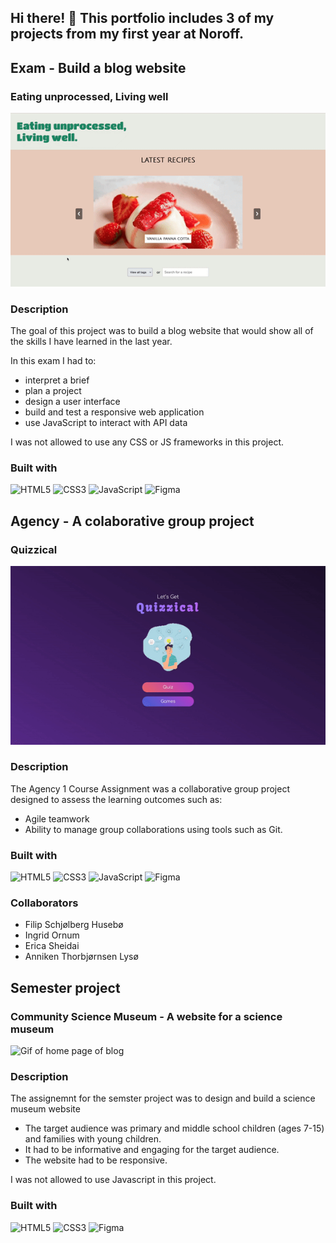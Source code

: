 ## Hi there! 👋 This portfolio includes 3 of my projects from my first year at Noroff.

## Exam - Build a blog website

### Eating unprocessed, Living well

<img src="images/index.gif" alt="Gif of home page of blog" />

### Description

The goal of this project was to build a blog website that would show all of the skills I have learned in the last year.

In this exam I had to:

- interpret a brief
- plan a project
- design a user interface
- build and test a responsive web application
- use JavaScript to interact with API data

I was not allowed to use any CSS or JS frameworks in this project.

### Built with

![HTML5](https://img.shields.io/badge/HTML5-E34F26?style=for-the-badge&logo=html5&logoColor=white)
![CSS3](https://img.shields.io/badge/CSS3-1572B6?style=for-the-badge&logo=css3&logoColor=white)
![JavaScript](https://img.shields.io/badge/JavaScript-F7DF1E?style=for-the-badge&logo=javascript&logoColor=black)
![Figma](https://img.shields.io/badge/Figma-F24E1E?style=for-the-badge&logo=figma&logoColor=white)

## Agency - A colaborative group project

### Quizzical

<img src="images/agency1.gif" alt="Gif of home page of blog" />

### Description

The Agency 1 Course Assignment was a collaborative group project designed to assess the learning outcomes such as:

- Agile teamwork
- Ability to manage group collaborations using tools such as Git.

### Built with

![HTML5](https://img.shields.io/badge/HTML5-E34F26?style=for-the-badge&logo=html5&logoColor=white)
![CSS3](https://img.shields.io/badge/CSS3-1572B6?style=for-the-badge&logo=css3&logoColor=white)
![JavaScript](https://img.shields.io/badge/JavaScript-F7DF1E?style=for-the-badge&logo=javascript&logoColor=black)
![Figma](https://img.shields.io/badge/Figma-F24E1E?style=for-the-badge&logo=figma&logoColor=white)

### Collaborators

- Filip Schjølberg Husebø
- Ingrid Ornum
- Erica Sheidai
- Anniken Thorbjørnsen Lysø

## Semester project

### Community Science Museum - A website for a science museum

<img src="images/semesterproject.gif" alt="Gif of home page of blog">

### Description

The assignemnt for the semster project was to design and build a science museum website

- The target audience was primary and middle school children (ages 7-15) and
  families with young children.
- It had to be informative and engaging for the target audience.
- The website had to be responsive.

I was not allowed to use Javascript in this project.

### Built with

![HTML5](https://img.shields.io/badge/HTML5-E34F26?style=for-the-badge&logo=html5&logoColor=white)
![CSS3](https://img.shields.io/badge/CSS3-1572B6?style=for-the-badge&logo=css3&logoColor=white)
![Figma](https://img.shields.io/badge/Figma-F24E1E?style=for-the-badge&logo=figma&logoColor=white)
